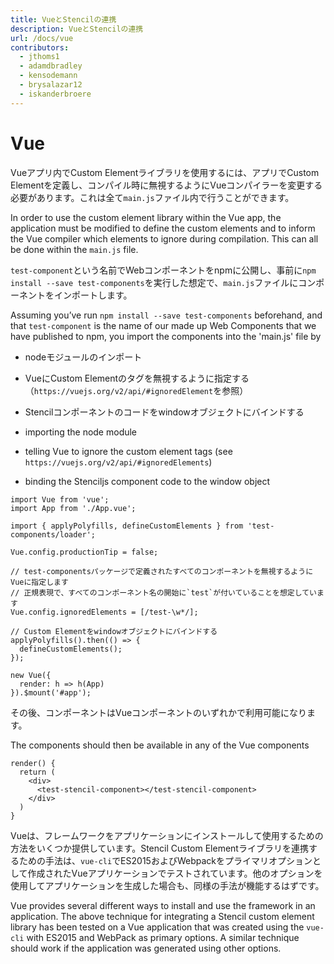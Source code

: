 ```yaml
---
title: VueとStencilの連携
description: VueとStencilの連携
url: /docs/vue
contributors:
  - jthoms1
  - adamdbradley
  - kensodemann
  - brysalazar12
  - iskanderbroere
---
```


# Vue

Vueアプリ内でCustom Elementライブラリを使用するには、アプリでCustom Elementを定義し、コンパイル時に無視するようにVueコンパイラーを変更する必要があります。これは全て`main.js`ファイル内で行うことができます。

In order to use the custom element library within the Vue app, the application must be modified to define the custom elements and to inform the Vue compiler which elements to ignore during compilation. This can all be done within the `main.js` file.

`test-component`という名前でWebコンポーネントをnpmに公開し、事前に`npm install --save test-components`を実行した想定で、`main.js`ファイルにコンポーネントをインポートします。

Assuming you’ve run `npm install --save test-components` beforehand, and that `test-component` is the name of our made up Web Components that we have published to npm, you import the components into the 'main.js' file by

- nodeモジュールのインポート
- VueにCustom Elementのタグを無視するように指定する（`https://vuejs.org/v2/api/#ignoredElement`を参照）
- Stencilコンポーネントのコードをwindowオブジェクトにバインドする

- importing the node module
- telling Vue to ignore the custom element tags (see `https://vuejs.org/v2/api/#ignoredElements`)
- binding the Stenciljs component code to the window object

```tsx
import Vue from 'vue';
import App from './App.vue';

import { applyPolyfills, defineCustomElements } from 'test-components/loader';

Vue.config.productionTip = false;

// test-componentsパッケージで定義されたすべてのコンポーネントを無視するようにVueに指定します
// 正規表現で、すべてのコンポーネント名の開始に`test`が付いていることを想定しています
Vue.config.ignoredElements = [/test-\w*/];

// Custom Elementをwindowオブジェクトにバインドする
applyPolyfills().then(() => {
  defineCustomElements();
});

new Vue({
  render: h => h(App)
}).$mount('#app');
```

その後、コンポーネントはVueコンポーネントのいずれかで利用可能になります。

The components should then be available in any of the Vue components
```tsx
render() {
  return (
    <div>
      <test-stencil-component></test-stencil-component>
    </div>
  )
}
```

Vueは、フレームワークをアプリケーションにインストールして使用するための方法をいくつか提供しています。Stencil Custom Elementライブラリを連携するための手法は、`vue-cli`でES2015およびWebpackをプライマリオプションとして作成されたVueアプリケーションでテストされています。他のオプションを使用してアプリケーションを生成した場合も、同様の手法が機能するはずです。

Vue provides several different ways to install and use the framework in an application. The above technique for integrating a Stencil custom element library has been tested on a Vue application that was created using the `vue-cli` with ES2015 and WebPack as primary options. A similar technique should work if the application was generated using other options.
